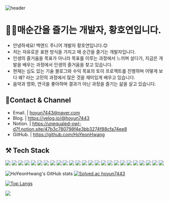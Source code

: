 ![header](https://capsule-render.vercel.app/api?type=Waving&color=gradient&height=300&section=header&text=HwangHoYeon&fontSize=90)


# 🙋‍♂️매순간을 즐기는 개발자, 황호연입니다.

- 안녕하세요! 백엔드 주니어 개발자 황호연입니다.😊
- 저는 자유로운 표현 방식을 가지고 매 순간을 즐기는 개발자입니다.
- 인생의 즐거움을 목표가 아니라 목표를 이루는 과정에서 느끼며 살다가, 지금은 개발을 배우는 과정에서 인생의 즐거움을 찾고 있습니다.
- 현재는 심도 있는 기술 블로그와 수익 목표의 토이 프로젝트를 진행하며 어떻게 보다 왜? 라는 고민의 과정에서 많은 것을 재미있게 배우고 있습니다.
- 음악과 영화, 연극을 좋아하며 결과가 아닌 과정을 즐기는 삶을 살고 있습니다.

## 🎫Contact & Channel

- Email. | hoyun7443@naver.com
- Blog. | https://velog.io/@hoyun7443
- Notion. | https://unequaled-owl-d7f.notion.site/47b3c780798f4e3bb3274f88cfa74ee8
- GitHub. | https://github.com/HoYeonHwang

## ⚒ Tech Stack

<img src="https://img.shields.io/badge/Java-007396?style=flat-square&logo=Java&logoColor=white"/></a>
<img src="https://img.shields.io/badge/Spring-6DB33F?style=flat-square&logo=Spring&logoColor=white"/></a>
<img src="https://img.shields.io/badge/Spring Boot-6DB33F?style=flat-square&logo=Spring Boot&logoColor=white"/></a>
<img src="https://img.shields.io/badge/Hibernate-59666C?style=flat-square&logo=Hibernate&logoColor=white"/></a>
<img src="https://img.shields.io/badge/Gradle-02303A?style=flat-square&logo=Gradle&logoColor=white"/></a>
<img src="https://img.shields.io/badge/MySQL-4479A1?style=flat-square&logo=MySQL&logoColor=white"/></a>
<img src="https://img.shields.io/badge/MariaDB-003545?style=flat-square&logo=MariaDb&logoColor=white"/></a>
<img src="https://img.shields.io/badge/Amazon AWS-232F3E?style=flat-square&logo=Amazon AWS&logoColor=white"/></a>
<img src="https://img.shields.io/badge/Amazon S3-569A31?style=flat-square&logo=Amazon S3&logoColor=white"/></a>
<img src="https://img.shields.io/badge/Jenkins-D24939?style=flat-square&logo=Jenkins&logoColor=white"/></a>
<img src="https://img.shields.io/badge/Docker-2496ED?style=flat-square&logo=Docker&logoColor=white"/></a>
<img src="https://img.shields.io/badge/Jenkins-D24939?style=flat-square&logo=Jenkins&logoColor=white"/></a>
<img src="https://img.shields.io/badge/NGINX-009639?style=flat-square&logo=NGINX&logoColor=white"/></a>
<img src="https://img.shields.io/badge/Apache Tomcat-F8DC75?style=flat-square&logo=Apache Tomcat&logoColor=white"/></a>
<img src="https://img.shields.io/badge/HTML5-E34F26?style=flat-square&logo=HTML5&logoColor=white"/></a>
<img src="https://img.shields.io/badge/CSS3-1572B6?style=flat-square&logo=CSS3&logoColor=white"/></a>
<img src="https://img.shields.io/badge/React-61DAFB?style=flat-square&logo=React3&logoColor=white"/></a>
<img src="https://img.shields.io/badge/Vue.js-4FC08D?style=flat-square&logo=Vue.js&logoColor=white"/></a>
<img src="https://img.shields.io/badge/Git-F05032?style=flat-square&logo=Git&logoColor=white"/></a>
<img src="https://img.shields.io/badge/Jira-0052CC?style=flat-square&logo=Jira&logoColor=white"/></a>
<img src="https://img.shields.io/badge/Slack-4A154B?style=flat-square&logo=Slack&logoColor=white"/></a>
<img src="https://img.shields.io/badge/Mattermost-0058CC?style=flat-square&logo=Mattermost&logoColor=white"/></a>
<img src="https://img.shields.io/badge/IntelliJ IDEA-000000?style=flat-square&logo=IntelliJ IDEA&logoColor=white"/></a>
<img src="https://img.shields.io/badge/Eclipse IDE-2C2255?style=flat-square&logo=Eclipse IDE&logoColor=white"/></a>
<img src="https://img.shields.io/badge/Visual Studio Code-007ACC?style=flat-square&logo=Visual Studio Code&logoColor=white"/></a>







![HoYeonHwang's GitHub stats](https://github-readme-stats.vercel.app/api?username=HoYeonHwang&show_icons=true&theme=vue) [![Solved.ac hoyun7443](http://mazassumnida.wtf/api/v2/generate_badge?boj=hoyun7443)](https://solved.ac/hoyun7443)

[![Top Langs](https://github-readme-stats.vercel.app/api/top-langs/?username=HoYeonHwang&layout=compact&theme=vue&langs_count=5)](https://github.com/anuraghazra/github-readme-stats)

<a href="https://hits.seeyoufarm.com"><img src="https://hits.seeyoufarm.com/api/count/incr/badge.svg?url=https%3A%2F%2Fgithub.com%2FHoYeonHwang%2Fhit-counter&count_bg=%23E9FAC8&title_bg=%23DEE2E6&icon=&icon_color=%23850000&title=hits&edge_flat=false"/></a>




